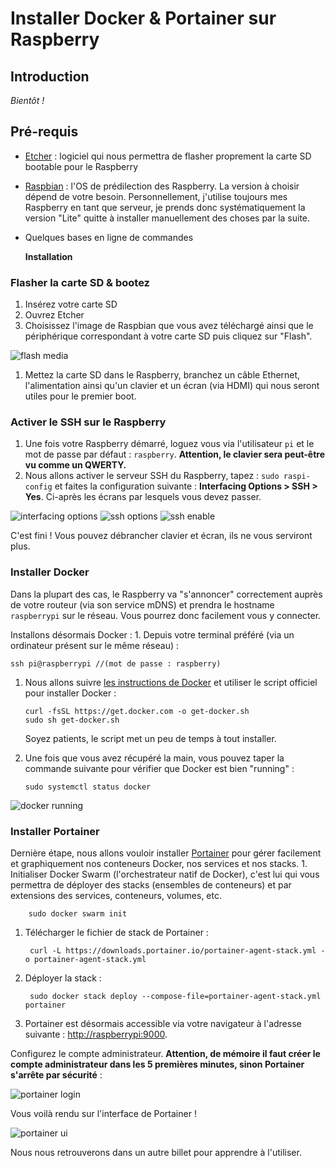 # Installer Docker & Portainer sur Raspberry

## Introduction

_Bientôt !_

## Pré-requis

* [Etcher](https://www.balena.io/etcher/) : logiciel qui nous permettra de flasher proprement la carte SD bootable pour le Raspberry
* [Raspbian](https://www.raspberrypi.org/downloads/raspbian/) : l'OS de prédilection des Raspberry. La version à choisir dépend de votre besoin. Personnellement, j'utilise toujours mes Raspberry en tant que serveur, je prends donc systématiquement la version "Lite" quitte à installer manuellement des choses par la suite.
* Quelques bases en ligne de commandes

  **Installation**

### Flasher la carte SD & bootez

1. Insérez votre carte SD
2. Ouvrez Etcher
3. Choisissez l'image de Raspbian que vous avez téléchargé ainsi que le périphérique correspondant à votre carte SD puis cliquez sur "Flash".

![flash media](../.gitbook/assets/flash_media.png)

1. Mettez la carte SD dans le Raspberry, branchez un câble Ethernet, l'alimentation ainsi qu'un clavier et un écran \(via HDMI\) qui nous seront utiles pour le premier boot.

### Activer le SSH sur le Raspberry

1. Une fois votre Raspberry démarré, loguez vous via l'utilisateur `pi` et le mot de passe par défaut : `raspberry`. **Attention, le clavier sera peut-être vu comme un QWERTY.**
2. Nous allons activer le serveur SSH du Raspberry, tapez : `sudo raspi-config` et faites la configuration suivante : **Interfacing Options &gt; SSH &gt; Yes**. Ci-après les écrans par lesquels vous devez passer.

![interfacing options](../.gitbook/assets/interfacing_options.png) ![ssh options](../.gitbook/assets/ssh_options.png) ![ssh enable](../.gitbook/assets/enable_ssh.png)

C'est fini ! Vous pouvez débrancher clavier et écran, ils ne vous serviront plus.

### Installer Docker

Dans la plupart des cas, le Raspberry va "s'annoncer" correctement auprès de votre routeur \(via son service mDNS\) et prendra le hostname `raspberrypi` sur le réseau. Vous pourrez donc facilement vous y connecter.

Installons désormais Docker : 1. Depuis votre terminal préféré \(via un ordinateur présent sur le même réseau\) :

```text
ssh pi@raspberrypi //(mot de passe : raspberry)
```

1. Nous allons suivre [les instructions de Docker](https://docs.docker.com/install/linux/docker-ce/debian/#install-using-the-convenience-script) et utiliser le script officiel pour installer Docker :

   ```text
   curl -fsSL https://get.docker.com -o get-docker.sh
   sudo sh get-docker.sh
   ```

   Soyez patients, le script met un peu de temps à tout installer.

2. Une fois que vous avez récupéré la main, vous pouvez taper la commande suivante pour vérifier que Docker est bien "running" :

   ```text
   sudo systemctl status docker
   ```

![docker running](../.gitbook/assets/docker_running.png)

### Installer Portainer

Dernière étape, nous allons vouloir installer [Portainer](http://portainer.io) pour gérer facilement et graphiquement nos conteneurs Docker, nos services et nos stacks. 1. Initialiser Docker Swarm \(l'orchestrateur natif de Docker\), c'est lui qui vous permettra de déployer des stacks \(ensembles de conteneurs\) et par extensions des services, conteneurs, volumes, etc.

```text
    sudo docker swarm init
```

1. Télécharger le fichier de stack de Portainer :

   ```text
    curl -L https://downloads.portainer.io/portainer-agent-stack.yml -o portainer-agent-stack.yml
   ```

2. Déployer la stack :

   ```text
    sudo docker stack deploy --compose-file=portainer-agent-stack.yml portainer
   ```

3. Portainer est désormais accessible via votre navigateur à l'adresse suivante : [http://raspberrypi:9000](http://raspberrypi:9000).

Configurez le compte administrateur. **Attention, de mémoire il faut créer le compte administrateur dans les 5 premières minutes, sinon Portainer s'arrête par sécurité** :

![portainer login](../.gitbook/assets/portainer_login.png)

Vous voilà rendu sur l'interface de Portainer !

![portainer ui](../.gitbook/assets/portainer_ui.png)

Nous nous retrouverons dans un autre billet pour apprendre à l'utiliser. 

